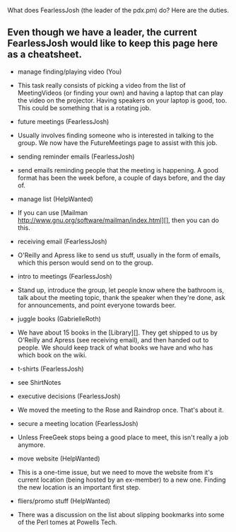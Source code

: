 What does FearlessJosh (the leader of the pdx.pm) do?  Here are the duties.

Even though we have a leader, the current FearlessJosh would like to keep this page here as a cheatsheet.
----

* manage finding/playing video (You)

* This task really consists of picking a video from the list of MeetingVideos (or finding your own) and having a laptop that can play the video on the projector.  Having speakers on your laptop is good, too.  This could be something that is a rotating job.


* future meetings (FearlessJosh)

* Usually involves finding someone who is interested in talking to the group.  We now have the FutureMeetings page to assist with this job.


* sending reminder emails (FearlessJosh)

* send emails reminding people that the meeting is happening.  A good format has been the week before, a couple of days before, and the day of.


* manage list (HelpWanted)

* If you can use [Mailman http://www.gnu.org/software/mailman/index.html][], then you can do this.


* receiving email (FearlessJosh)

* O'Reilly and Apress like to send us stuff, usually in the form of emails, which this person would send on to the group.


* intro to meetings (FearlessJosh)

* Stand up, introduce the group, let people know where the bathroom is, talk about the meeting topic, thank the speaker when they're done, ask for announcements, and point everyone towards beer.


* juggle books (GabrielleRoth)

* We have about 15 books in the [Library][].  They get shipped to us by O'Reilly and Apress (see receiving email), and then handed out to people.  We should keep track of what books we have and who has which book on the wiki.


* t-shirts (FearlessJosh)

* see ShirtNotes


* executive decisions (FearlessJosh)

* We moved the meeting to the Rose and Raindrop once.  That's about it.


* secure a meeting location (FearlessJosh)

* Unless FreeGeek stops being a good place to meet, this isn't really a job anymore.


* move website (HelpWanted)

* This is a one-time issue, but we need to move the website from it's current location (being hosted by an ex-member) to a new one.  Finding the new location is an important first step.


* fliers/promo stuff (HelpWanted)

* There was a discussion on the list about slipping bookmarks into some of the Perl tomes at Powells Tech.

